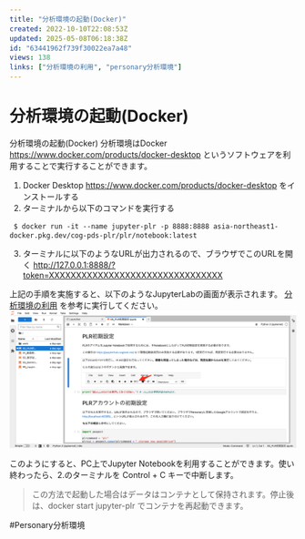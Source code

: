 ```yaml
---
title: "分析環境の起動(Docker)"
created: 2022-10-10T22:08:53Z
updated: 2025-05-08T06:18:38Z
id: "63441962f739f30022ea7a48"
views: 138
links: ["分析環境の利用", "personary分析環境"]
---
```


# 分析環境の起動(Docker)

分析環境の起動(Docker)
分析環境はDocker https://www.docker.com/products/docker-desktop というソフトウェアを利用することで実行することができます。

1. Docker Desktop https://www.docker.com/products/docker-desktop をインストールする
2. ターミナルから以下のコマンドを実行する

```terminal
 $ docker run -it --name jupyter-plr -p 8888:8888 asia-northeast1-docker.pkg.dev/cog-pds-plr/plr/notebook:latest

```
3. ターミナルに以下のようなURLが出力されるので、ブラウザでこのURLを開く
http://127.0.0.1:8888/?token=XXXXXXXXXXXXXXXXXXXXXXXXXXXXXXXX

上記の手順を実施すると、以下のようなJupyterLabの画面が表示されます。 [分析環境の利用](分析環境の利用.md) を参考に実行してください。
![](images/63456d0fd29fca0020464f20.png)


このようにすると、PC上でJupyter Notebookを利用することができます。使い終わったら、2.のターミナルを Control + C キーで中断します。

> この方法で起動した場合はデータはコンテナとして保持されます。停止後は、docker start jupyter-plr でコンテナを再起動できます。

#Personary分析環境